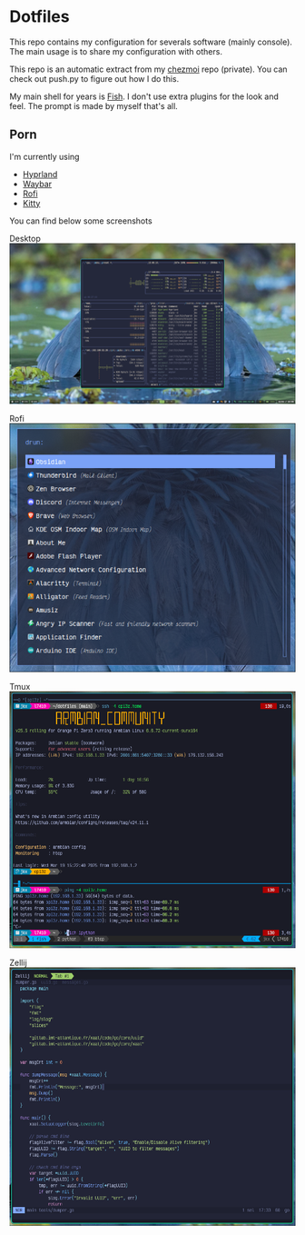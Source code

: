 # Dotfiles

This repo contains my configuration for severals software (mainly console).
The main usage is to share my configuration with others.

This repo is an automatic extract from my [chezmoi](https://www.chezmoi.io/)
repo (private). You can check out push.py to figure out how I do this.

My main shell for years is [Fish](https://fishshell.com/). I don't use extra
plugins for the look and feel. The prompt is made by myself that's all.


## Porn
I'm currently using
- [Hyprland](https://hyprland.org/)
- [Waybar](https://github.com/Alexays/Waybar)
- [Rofi](https://github.com/lbonn/rofi)
- [Kitty](https://sw.kovidgoyal.net/kitty/)

You can find below some screenshots

Desktop
 ![Desktop](./shots/desk.png)

Rofi
 ![Rofi](./shots/rofi.png)

Tmux
 ![Tmux](./shots/tmux.png)

Zellij
 ![Zellij](./shots/helix-zellij.png)
